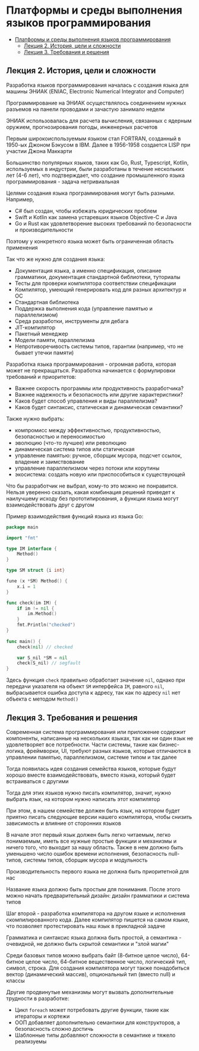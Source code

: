 # <a name="%D0%BF%D0%BB%D0%B0%D1%82%D1%84%D0%BE%D1%80%D0%BC%D1%8B-%D0%B8-%D1%81%D1%80%D0%B5%D0%B4%D1%8B-%D0%B2%D1%8B%D0%BF%D0%BE%D0%BB%D0%BD%D0%B5%D0%BD%D0%B8%D1%8F-%D1%8F%D0%B7%D1%8B%D0%BA%D0%BE%D0%B2-%D0%BF%D1%80%D0%BE%D0%B3%D1%80%D0%B0%D0%BC%D0%BC%D0%B8%D1%80%D0%BE%D0%B2%D0%B0%D0%BD%D0%B8%D1%8F"></a> Платформы и среды выполнения языков программирования


* [Платформы и среды выполнения языков программирования](#%D0%BF%D0%BB%D0%B0%D1%82%D1%84%D0%BE%D1%80%D0%BC%D1%8B-%D0%B8-%D1%81%D1%80%D0%B5%D0%B4%D1%8B-%D0%B2%D1%8B%D0%BF%D0%BE%D0%BB%D0%BD%D0%B5%D0%BD%D0%B8%D1%8F-%D1%8F%D0%B7%D1%8B%D0%BA%D0%BE%D0%B2-%D0%BF%D1%80%D0%BE%D0%B3%D1%80%D0%B0%D0%BC%D0%BC%D0%B8%D1%80%D0%BE%D0%B2%D0%B0%D0%BD%D0%B8%D1%8F)
  * [Лекция 2. История, цели и сложности](#%D0%BB%D0%B5%D0%BA%D1%86%D0%B8%D1%8F-2.-%D0%B8%D1%81%D1%82%D0%BE%D1%80%D0%B8%D1%8F%2C-%D1%86%D0%B5%D0%BB%D0%B8-%D0%B8-%D1%81%D0%BB%D0%BE%D0%B6%D0%BD%D0%BE%D1%81%D1%82%D0%B8)
  * [Лекция 3. Требования и решения](#%D0%BB%D0%B5%D0%BA%D1%86%D0%B8%D1%8F-3.-%D1%82%D1%80%D0%B5%D0%B1%D0%BE%D0%B2%D0%B0%D0%BD%D0%B8%D1%8F-%D0%B8-%D1%80%D0%B5%D1%88%D0%B5%D0%BD%D0%B8%D1%8F)



## <a name="%D0%BB%D0%B5%D0%BA%D1%86%D0%B8%D1%8F-2.-%D0%B8%D1%81%D1%82%D0%BE%D1%80%D0%B8%D1%8F%2C-%D1%86%D0%B5%D0%BB%D0%B8-%D0%B8-%D1%81%D0%BB%D0%BE%D0%B6%D0%BD%D0%BE%D1%81%D1%82%D0%B8"></a> Лекция 2. История, цели и сложности

<!-- Лектор - Недоря А. Е. -->

Разработка языков программирования началась с создания языка для машины ЭНИАК (ENIAC, Electronic Numerical Integrator and Computer)

Программирование на ЭНИАК осуществлялось соединением нужных разъемов на панели проводами и зачастую занимало недели

ЭНИАК использовалась для расчета вычисления, связанных с ядерным оружием, прогнозирования погоды, инженерных расчетов

Первым широкоиспользуемым языком стал FORTRAN, созданный в 1950-ых Джоном Бэкусом в IBM. Далее в 1956-1958 создается LISP при участии Джона Маккарти

Большинство популярных языков, таких как Go, Rust, Typescript, Kotlin, используемых в индустрии, были разработаны в течение нескольких лет (4-6 лет), что подтверждает, что создание промышленного языка программирования - задача нетривиальная


Целями создания языка программирования могут быть разными. Например, 

* C# был создан, чтобы избежать юридических проблем
* Swift и Kotlin как замена устаревших языков Objective-C и Java
* Go и Rust как удовлетворение высоких требований по безопасности и производительности

Поэтому у конкретного языка может быть ограниченная область применения

Так что же нужно для создания языка:

* Документация языка, а именно спецификация, описание грамматики, документация стандартной библиотеки, туториалы
* Тесты для проверки компилятора соответствии спецификации
* Компилятор, умеющий генерировать код для разных архитектур и ОС
* Стандартная библиотека
* Поддержка выполнения кода (управление памятью и параллелизмом)
* Среда разработки, инструменты для дебага
* JIT-компилятор
* Пакетный менеджер
* Модели памяти, параллелизма
* Непротиворечивость системы типов, гарантии (например, что не бывает утечки памяти)

Разработка языка программирования - огромная работа, которая может не прекращаться. Разработка начинается с формулировки требований и приоритетов:

* Важнее скорость программы или продуктивность разработчика?
* Важнее надежность и безопасность или другие характеристики?
* Каков будет способ управления и виды параллелизма?
* Каков будет синтаксис, статическая и динамическая семантики?

Также нужно выбрать:

* компромисс между эффективностью, продуктивностью, безопасностью и переносимостью
* эволюцию (что-то лучшее) или революцию
* динамическая система типов или статическая
* управление памятью: ручное, сборщик мусора, подсчет ссылок, владение и заимствование
* управление параллелизмом через потоки или корутины
* экосистема: создать новую или приспособиться к существующей

Что бы разработчик не выбрал, кому-то это можно не понравится. Нельзя уверенно сказать, какая комбинация решений приведет к наилучшему исходу без прототипирования, а функции языка могут взаимодействовать друг с другом

Пример взаимодействия функций языка из языка Go:

```go
package main

import "fmt"

type IM interface {
    Method()
}

type SM struct {i int}

fune (x *SM) Method() {
    x.i = 1
}

func check(im IM) {
    if im != nil {
        im.Method()
    }
    fmt.Println("checked")
}
    
func main() {
    check(nil) // checked

    var S_nil *SM = nil
    check(S_nil) // segfault
}
```

Здесь функция `check` правильно обработает значение `nil`, однако при передачи указателя на объект `SM` интерфейса `IM`, равного `nil`, выбрасывается ошибка доступа к адресу, так как по адресу `nil` нет объекта с методом `Method()`


## <a name="%D0%BB%D0%B5%D0%BA%D1%86%D0%B8%D1%8F-3.-%D1%82%D1%80%D0%B5%D0%B1%D0%BE%D0%B2%D0%B0%D0%BD%D0%B8%D1%8F-%D0%B8-%D1%80%D0%B5%D1%88%D0%B5%D0%BD%D0%B8%D1%8F"></a> Лекция 3. Требования и решения

<!-- Лектор - Недоря А. Е. -->
  
Современная система программирования или приложение содержит компоненты, написанные на нескольких языках, так как ни один язык не удовлетворяет все потребности. Части системы, такие как бизнес-логика, фреймворки, UI, требуют разных языков, которые отличаются в управлении памятью, параллелизмом, системе типом и так далее

Тогда появилась идея создания семейства языков, которые будут хорошо вместе взаимодействовать, вместо языка, который будет встраиваться с другими

Тогда для этих языков нужно писать компилятор, значит, нужно выбрать язык, на котором нужно написать этот компилятор

При этом, в нашем семействе должен быть язык, на котором будет приятно писать следующие версии нашего компилятора, чтобы снизить зависимость и влияние от сторонних языков

В начале этот первый язык должен быть легко читаемым, легко понимаемым, иметь все нужные простые функции и механизмы и ничего того, что выходит за нашу область. Также в нем должно быть уменьшено число ошибок времени исполнения, безопасность null-типов, системы типов, сборщик мусора и модульность

Производительность первого языка не должна быть приоритетной для нас

Название языка должно быть простым для понимания. После этого можно начать предварительный дизайн: дизайн грамматики и система типов

Шаг второй - разработка компилятора на другом языке и исполнения скомпилированного кода. Далее компилятор пишется на самом языке, что позволяет протестировать наш язык в прикладной задаче

Грамматика и синтаксис языка должна быть простой, а семантика - очевидной, не должно быть скрытой семантики и "злой магии"

Среди базовых типов можно выбрать байт (8-битное целое число), 64-битное целое число, 64-битное вещественное число, логический тип, символ, строка. Для создания компилятора могут также понадобиться вектор (динамический массив), опциональный тип (вместо null) и классы 

Другие продвинутые механизмы могут вызвать дополнительные трудности в разработке:

* Цикл `foreach` может потребовать другие функции, такие как итераторы и кортежи
* ООП добавляет дополнительно семантики для конструкторов, а безопасность сложно достичь
* Шаблонные типы добавляют сложности в семантике и тяжело реализуемы



